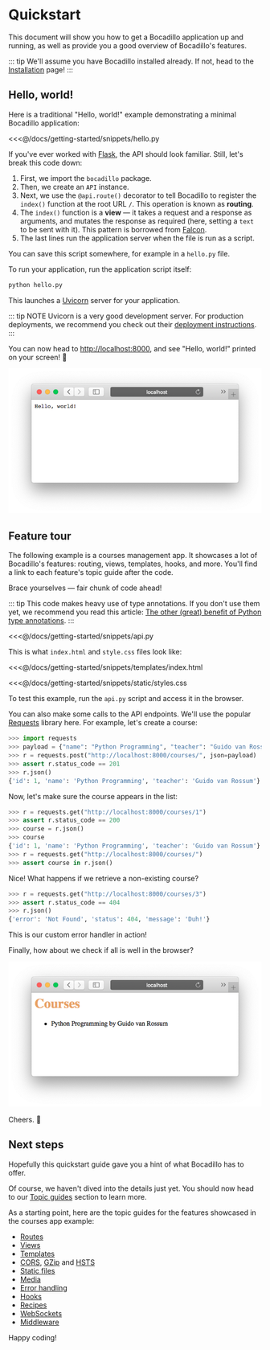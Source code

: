 # Quickstart

This document will show you how to get a Bocadillo application up and running,
as well as provide you a good overview of Bocadillo's features.

::: tip
We'll assume you have Bocadillo installed already. If not, head to the [Installation] page!
:::

## Hello, world!

Here is a traditional "Hello, world!" example demonstrating
a minimal Bocadillo application:

<<<@/docs/getting-started/snippets/hello.py

If you've ever worked with [Flask], the API should look familiar.
Still, let's break this code down:

1. First, we import the `bocadillo` package.
2. Then, we create an `API` instance.
3. Next, we use the `@api.route()` decorator to tell Bocadillo to register the `index()` function at the root URL `/`. This operation is known as **routing**.
4. The `index()` function is a **view** — it takes a request and a response as arguments, and mutates the response as required (here, setting a `text` to be sent with it). This pattern is borrowed from [Falcon].
5. The last lines run the application server when the file is run as a script.

You can save this script somewhere, for example in a `hello.py` file.

To run your application, run the application script itself:

```bash
python hello.py
```

This launches a [Uvicorn] server for your application.

::: tip NOTE
Uvicorn is a very good development server. For production deployments, we recommend you check out their [deployment instructions](https://www.uvicorn.org/deployment/).
:::

You can now head to [http://localhost:8000](http://localhost:8000), and see "Hello, world!" printed on your screen! :tada:

![](./hello-world.png)

## Feature tour

The following example is a courses management app.
It showcases a lot of Bocadillo's features: routing, views,
templates, hooks, and more.
You'll find a link to each feature's topic guide after the code.

Brace yourselves — fair chunk of code ahead!

::: tip
This code makes heavy use of type annotations. If you don't use them
yet, we recommend you read this article:
[The other (great) benefit of Python type annotations].
:::

<<<@/docs/getting-started/snippets/api.py

This is what `index.html` and `style.css` files look like:

<<<@/docs/getting-started/snippets/templates/index.html

<<<@/docs/getting-started/snippets/static/styles.css

To test this example, run the `api.py` script and access it in the browser.

You can also make some calls to the API endpoints.
We'll use the popular [Requests] library here.
For example, let's create a course:

```python
>>> import requests
>>> payload = {"name": "Python Programming", "teacher": "Guido van Rossum"}
>>> r = requests.post("http://localhost:8000/courses/", json=payload)
>>> assert r.status_code == 201
>>> r.json()
{'id': 1, 'name': 'Python Programming', 'teacher': 'Guido van Rossum'}
```

Now, let's make sure the course appears in the list:

```python
>>> r = requests.get("http://localhost:8000/courses/1")
>>> assert r.status_code == 200
>>> course = r.json()
>>> course
{'id': 1, 'name': 'Python Programming', 'teacher': 'Guido van Rossum'}
>>> r = requests.get("http://localhost:8000/courses/")
>>> assert course in r.json()
```

Nice! What happens if we retrieve a non-existing course?

```python
>>> r = requests.get("http://localhost:8000/courses/3")
>>> assert r.status_code == 404
>>> r.json()
{'error': 'Not Found', 'status': 404, 'message': 'Duh!'}
```

This is our custom error handler in action!

Finally, how about we check if all is well in the browser?

![](./courses-list.png)

Cheers. :burrito:

## Next steps

Hopefully this quickstart guide gave you a hint of what Bocadillo has to offer. 

Of course, we haven't dived into the details just yet.
You should now head to our [Topic guides] section to learn more.

As a starting point, here are the topic guides for the features showcased in
the courses app example:

- [Routes]
- [Views]
- [Templates]
- [CORS], [GZip] and [HSTS]
- [Static files]
- [Media]
- [Error handling]
- [Hooks]
- [Recipes]
- [WebSockets]
- [Middleware]

Happy coding!

[Installation]: ./installation.md
[Topic guides]: ../topics/
[Uvicorn]: https://www.uvicorn.org
[Flask]: http://flask.pocoo.org
[Falcon]: https://falconframework.org
[Requests]: http://docs.python-requests.org
[Routes]: ../topics/http/routing.md
[Views]: ../topics/http/views.md
[Templates]: ../topics/agnostic/templates.md
[CORS]: ../topics/http/middleware.md#cors
[HSTS]: ../topics/http/middleware.md#hsts
[GZip]: ../topics/http/middleware.md#gzip
[Static files]: ../topics/http/static-files.md
[Media]: ../topics/http/media.md
[Error handling]: ../topics/http/views.md#returning-errors
[Hooks]: ../topics/http/hooks.md
[WebSockets]: ../topics/websockets
[Middleware]: ../topics/http/middleware.md
[Recipes]: ../topics/agnostic/recipes.md

[The other (great) benefit of Python type annotations]: https://medium.com/@shamir.stav_83310/the-other-great-benefit-of-python-type-annotations-896c7d077c6b
